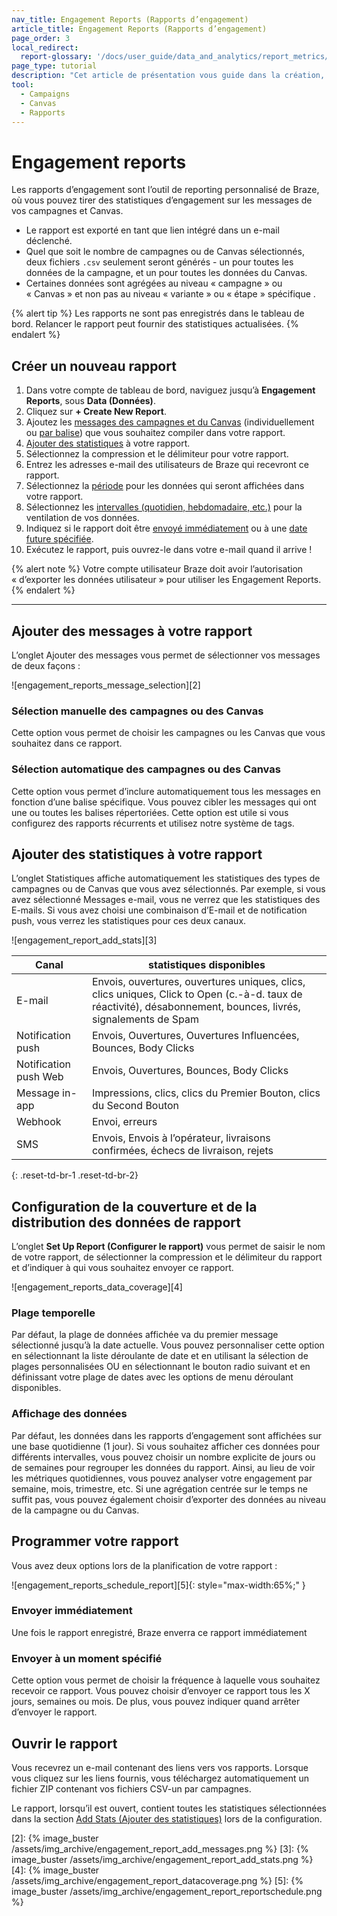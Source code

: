 ```yaml
---
nav_title: Engagement Reports (Rapports d’engagement)
article_title: Engagement Reports (Rapports d’engagement)
page_order: 3
local_redirect:
  report-glossary: '/docs/user_guide/data_and_analytics/report_metrics/'
page_type: tutorial
description: "Cet article de présentation vous guide dans la création, la personnalisation et la planification des rapports sur l’engagement pour les campagnes et les Canvas."
tool:
  - Campaigns
  - Canvas
  - Rapports
---
```

# Engagement reports

Les rapports d’engagement sont l’outil de reporting personnalisé de Braze, où vous pouvez tirer des statistiques d’engagement sur les messages de vos campagnes et Canvas.

- Le rapport est exporté en tant que lien intégré dans un e-mail déclenché.
- Quel que soit le nombre de campagnes ou de Canvas sélectionnés, deux fichiers `.csv` seulement seront générés - un pour toutes les données de la campagne, et un pour toutes les données du Canvas.
- Certaines données sont agrégées au niveau « campagne » ou « Canvas » et non pas au niveau « variante » ou « étape » spécifique .

{% alert tip %}
Les rapports ne sont pas enregistrés dans le tableau de bord. Relancer le rapport peut fournir des statistiques actualisées.
{% endalert %}

## Créer un nouveau rapport

1. Dans votre compte de tableau de bord, naviguez jusqu’à **Engagement Reports**, sous **Data (Données)**.
2. Cliquez sur **+ Create New Report**.
3. Ajoutez les [messages des campagnes et du Canvas](#manually-select-campaigns-or-canvases) (individuellement ou [par balise](#automatically-select-campaigns-or-canvases)) que vous souhaitez compiler dans votre rapport.
4. [Ajouter des statistiques](#add-statistics-to-your-report) à votre rapport.
5. Sélectionnez la compression et le délimiteur pour votre rapport.
6. Entrez les adresses e-mail des utilisateurs de Braze qui recevront ce rapport.
7. Sélectionnez la [période](#time-frame) pour les données qui seront affichées dans votre rapport.
8. Sélectionnez les [intervalles (quotidien, hebdomadaire, etc.)](#data-display) pour la ventilation de vos données.
9. Indiquez si le rapport doit être [envoyé immédiatement](#send-immediately) ou à une [date future spécifiée](#send-at-designated-time).
10. Exécutez le rapport, puis ouvrez-le dans votre e-mail quand il arrive !

{% alert note %}
Votre compte utilisateur Braze doit avoir l’autorisation « d’exporter les données utilisateur » pour utiliser les Engagement Reports.
{% endalert %}

---

## Ajouter des messages à votre rapport

L’onglet Ajouter des messages vous permet de sélectionner vos messages de deux façons :

![engagement_reports_message_selection][2]

### Sélection manuelle des campagnes ou des Canvas

Cette option vous permet de choisir les campagnes ou les Canvas que vous souhaitez dans ce rapport.

### Sélection automatique des campagnes ou des Canvas

Cette option vous permet d’inclure automatiquement tous les messages en fonction d’une balise spécifique. Vous pouvez cibler les messages qui ont une ou toutes les balises répertoriées.  Cette option est utile si vous configurez des rapports récurrents et utilisez notre système de tags.


## Ajouter des statistiques à votre rapport

L’onglet Statistiques affiche automatiquement les statistiques des types de campagnes ou de Canvas que vous avez sélectionnés.  Par exemple, si vous avez sélectionné Messages e-mail, vous ne verrez que les statistiques des E-mails.  Si vous avez choisi une combinaison d’E-mail et de notification push, vous verrez les statistiques pour ces deux canaux.

![engagement_report_add_stats][3]

| Canal| statistiques disponibles|
| ------| --------------|
| E-mail | Envois, ouvertures, ouvertures uniques, clics, clics uniques, Click to Open (c.-à-d. taux de réactivité), désabonnement, bounces, livrés, signalements de Spam |
| Notification push  | Envois, Ouvertures, Ouvertures Influencées, Bounces, Body Clicks |
| Notification push Web | Envois, Ouvertures, Bounces, Body Clicks |
| Message in-app | Impressions, clics, clics du Premier Bouton, clics du Second Bouton |
| Webhook  |  Envoi, erreurs |
| SMS | Envois, Envois à l’opérateur, livraisons confirmées, échecs de livraison, rejets |
{: .reset-td-br-1 .reset-td-br-2}

## Configuration de la couverture et de la distribution des données de rapport

L’onglet **Set Up Report (Configurer le rapport)** vous permet de saisir le nom de votre rapport, de sélectionner la compression et le délimiteur du rapport et d’indiquer à qui vous souhaitez envoyer ce rapport.  

![engagement_reports_data_coverage][4]

### Plage temporelle

Par défaut, la plage de données affichée va du premier message sélectionné jusqu’à la date actuelle.  Vous pouvez personnaliser cette option en sélectionnant la liste déroulante de date et en utilisant la sélection de plages personnalisées OU en sélectionnant le bouton radio suivant et en définissant votre plage de dates avec les options de menu déroulant disponibles.

### Affichage des données

Par défaut, les données dans les rapports d’engagement sont affichées sur une base quotidienne (1 jour). Si vous souhaitez afficher ces données pour différents intervalles, vous pouvez choisir un nombre explicite de jours ou de semaines pour regrouper les données du rapport. Ainsi, au lieu de voir les métriques quotidiennes, vous pouvez analyser votre engagement par semaine, mois, trimestre, etc. Si une agrégation centrée sur le temps ne suffit pas, vous pouvez également choisir d’exporter des données au niveau de la campagne ou du Canvas.

## Programmer votre rapport

Vous avez deux options lors de la planification de votre rapport :

![engagement_reports_schedule_report][5]{: style="max-width:65%;" }

### Envoyer immédiatement

Une fois le rapport enregistré, Braze enverra ce rapport immédiatement

### Envoyer à un moment spécifié

Cette option vous permet de choisir la fréquence à laquelle vous souhaitez recevoir ce rapport.  Vous pouvez choisir d’envoyer ce rapport tous les X jours, semaines ou mois.  De plus, vous pouvez indiquer quand arrêter d’envoyer le rapport.

## Ouvrir le rapport  

Vous recevrez un e-mail contenant des liens vers vos rapports. Lorsque vous cliquez sur les liens fournis, vous téléchargez automatiquement un fichier ZIP contenant vos fichiers CSV-un par campagnes.

Le rapport, lorsqu’il est ouvert, contient toutes les statistiques sélectionnées dans la section [Add Stats (Ajouter des statistiques)](#add-statistics-to-your-reports) lors de la configuration.



[2]: {% image_buster /assets/img_archive/engagement_report_add_messages.png %}
[3]: {% image_buster /assets/img_archive/engagement_report_add_stats.png %}
[4]: {% image_buster /assets/img_archive/engagement_report_datacoverage.png %}
[5]: {% image_buster /assets/img_archive/engagement_report_reportschedule.png %}
